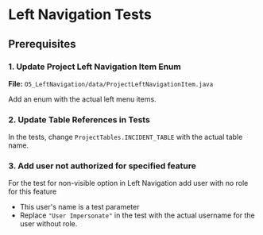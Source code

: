 # Left Navigation Tests 

## Prerequisites

### 1. Update Project Left Navigation Item Enum

**File:** `O5_LeftNavigation/data/ProjectLeftNavigationItem.java`

Add an enum with the actual left menu items.

### 2. Update Table References in Tests

In the tests, change `ProjectTables.INCIDENT_TABLE` with the actual table name.

### 3. Add user not authorized for specified feature
For the test for non-visible option in Left Navigation add user with no role for this feature

- This user's name is a test parameter
- Replace `"User Impersonate"` in the test with the actual username for the user without role.